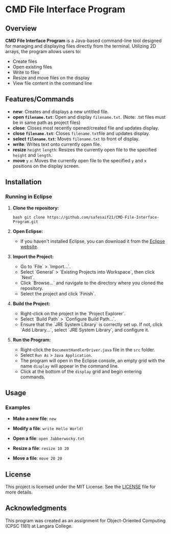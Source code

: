 
# CMD File Interface Program

## Overview

**CMD File Interface Program** is a Java-based command-line tool designed for managing and displaying files directly from the terminal. Utilizing 2D arrays, the program allows users to:

- Create files
- Open existing files
- Write to files
- Resize and move files on the display
- View file content in the command line


## Features/Commands
- **new**: Creates and displays a new untitled file.
- **open `filename.txt`**: Open and display `filename.txt`. (Note: .txt files must be in same path as project files)
- **close**: Closes most recently opened/created file and updates display.
- **close `filename.txt`**: Closes `filename.txt`file and updates display.
- **select `filename.txt`**: Moves `filename.txt` to front of display.
- **write**: Writes text onto currently open file.
- **resize** `height` `length`: Resizes the currently open file to the specified `height` and `length`.
- **move** `y` `x`: Moves the currently open file to the specified `y` and `x` positions on the display screen.

## Installation

### Running in Eclipse

1. **Clone the repository:**

   `bash git clone https://github.com/safesaif21/CMD-File-Interface-Program.git
   `
2. **Open Eclipse:**
   - If you haven't installed Eclipse, you can download it from the [Eclipse website](https://www.eclipse.org/downloads/).

3. **Import the Project:**
   - Go to \`File\` > \`Import...\`.
   - Select \`General\` > \`Existing Projects into Workspace\`, then click \`Next\`.
   - Click \`Browse...\` and navigate to the directory where you cloned the repository.
   - Select the project and click \`Finish\`.

4. **Build the Project:**
   - Right-click on the project in the \`Project Explorer\`.
   - Select \`Build Path\` > \`Configure Build Path...\`.
   - Ensure that the \`JRE System Library\` is correctly set up. If not, click \`Add Library...\`, select \`JRE System Library\`, and configure it.

5. **Run the Program:**
   - Right-click the `DocumentHandlerDriver.java` file in the `src` folder.
   - Select `Run As` > `Java Application`.
   - The program will open in the Eclipse console, an empty grid with the name `display` will appear in the command line.
   - Click at the bottom of the `display` grid and begin entering commands.

## Usage

### Examples

- **Make a new file**:
  `new`
  
- **Modify a file**:
  `write Hello World!`
  
- **Open a file**:
  `open Jabberwocky.txt`

- **Resize a file**:
  `resize 10 20`

- **Move a file**:
  `move 20 20`


## License
This project is licensed under the MIT License. See the [LICENSE](LICENSE) file for more details.

## Acknowledgments

This program was created as an assignment for Object-Oriented Computing (CPSC 1181) at Langara College.

